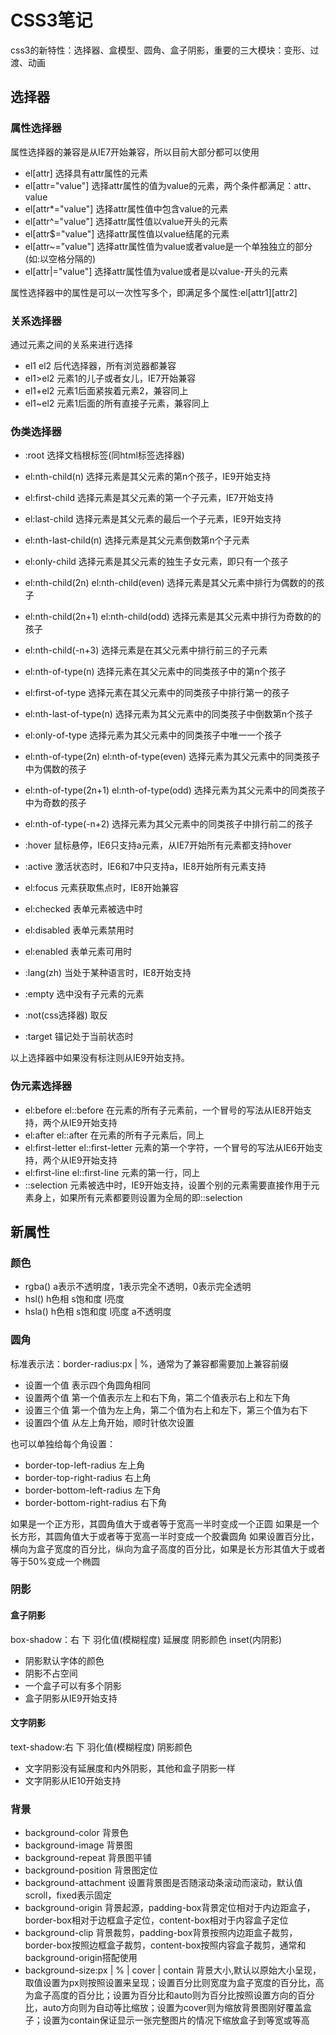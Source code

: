 # CSS3笔记
css3的新特性：选择器、盒模型、圆角、盒子阴影，重要的三大模块：变形、过渡、动画

## 选择器

### 属性选择器
属性选择器的兼容是从IE7开始兼容，所以目前大部分都可以使用
- el[attr] 选择具有attr属性的元素
- el[attr="value"] 选择attr属性的值为value的元素，两个条件都满足：attr、value
- el[attr*="value"] 选择attr属性值中包含value的元素
- el[attr^="value"] 选择attr属性值以value开头的元素
- el[attr$="value"] 选择attr属性值以value结尾的元素
- el[attr~="value"] 选择attr属性值为value或者value是一个单独独立的部分(如:以空格分隔的)
- el[attr|="value"] 选择attr属性值为value或者是以value-开头的元素

属性选择器中的属性是可以一次性写多个，即满足多个属性:el[attr1][attr2]

### 关系选择器
通过元素之间的关系来进行选择
- el1 el2 后代选择器，所有浏览器都兼容
- el1>el2 元素1的儿子或者女儿，IE7开始兼容
- el1+el2 元素1后面紧挨着元素2，兼容同上
- el1~el2 元素1后面的所有直接子元素，兼容同上

### 伪类选择器
- :root 选择文档根标签(同html标签选择器)
- el:nth-child(n) 选择元素是其父元素的第n个孩子，IE9开始支持
- el:first-child 选择元素是其父元素的第一个子元素，IE7开始支持
- el:last-child 选择元素是其父元素的最后一个子元素，IE9开始支持
- el:nth-last-child(n) 选择元素是其父元素倒数第n个子元素
- el:only-child 选择元素是其父元素的独生子女元素，即只有一个孩子
- el:nth-child(2n) el:nth-child(even) 选择元素是其父元素中排行为偶数的的孩子
- el:nth-child(2n+1) el:nth-child(odd) 选择元素是其父元素中排行为奇数的的孩子
- el:nth-child(-n+3) 选择元素是在其父元素中排行前三的子元素

- el:nth-of-type(n) 选择元素在其父元素中的同类孩子中的第n个孩子
- el:first-of-type 选择元素在其父元素中的同类孩子中排行第一的孩子
- el:nth-last-of-type(n) 选择元素为其父元素中的同类孩子中倒数第n个孩子
- el:only-of-type 选择元素为其父元素中的同类孩子中唯一一个孩子
- el:nth-of-type(2n) el:nth-of-type(even)  选择元素为其父元素中的同类孩子中为偶数的孩子
- el:nth-of-type(2n+1) el:nth-of-type(odd)  选择元素为其父元素中的同类孩子中为奇数的孩子
- el:nth-of-type(-n+2) 选择元素为其父元素中的同类孩子中排行前二的孩子

- :hover 鼠标悬停，IE6只支持a元素，从IE7开始所有元素都支持hover
- :active 激活状态时，IE6和7中只支持a，IE8开始所有元素支持
- el:focus 元素获取焦点时，IE8开始兼容
- el:checked 表单元素被选中时
- el:disabled 表单元素禁用时
- el:enabled 表单元素可用时
- :lang(zh) 当处于某种语言时，IE8开始支持
- :empty 选中没有子元素的元素
- :not(css选择器) 取反
- :target 锚记处于当前状态时

以上选择器中如果没有标注则从IE9开始支持。

### 伪元素选择器
- el:before el::before 在元素的所有子元素前，一个冒号的写法从IE8开始支持，两个从IE9开始支持
- el:after el::after  在元素的所有子元素后，同上
- el:first-letter el::first-letter 元素的第一个字符，一个冒号的写法从IE6开始支持，两个从IE9开始支持
- el:first-line el::first-line 元素的第一行，同上
- ::selection 元素被选中时，IE9开始支持，设置个别的元素需要直接作用于元素身上，如果所有元素都要则设置为全局的即::selection

## 新属性

### 颜色
- rgba()  a表示不透明度，1表示完全不透明，0表示完全透明
- hsl()  h色相 s饱和度 l亮度
- hsla() h色相 s饱和度 l亮度 a不透明度

### 圆角
标准表示法：border-radius:px | %，通常为了兼容都需要加上兼容前缀
- 设置一个值 表示四个角圆角相同
- 设置两个值 第一个值表示左上和右下角，第二个值表示右上和左下角
- 设置三个值 第一个值为左上角，第二个值为右上和左下，第三个值为右下
- 设置四个值 从左上角开始，顺时针依次设置

也可以单独给每个角设置：
- border-top-left-radius 左上角
- border-top-right-radius 右上角
- border-bottom-left-radius 左下角
- border-bottom-right-radius 右下角

如果是一个正方形，其圆角值大于或者等于宽高一半时变成一个正圆
如果是一个长方形，其圆角值大于或者等于宽高一半时变成一个胶囊圆角
如果设置百分比，横向为盒子宽度的百分比，纵向为盒子高度的百分比，如果是长方形其值大于或者等于50%变成一个椭圆

### 阴影

#### 盒子阴影
box-shadow：右 下 羽化值(模糊程度) 延展度 阴影颜色 inset(内阴影)
- 阴影默认字体的颜色
- 阴影不占空间
- 一个盒子可以有多个阴影
- 盒子阴影从IE9开始支持

#### 文字阴影
text-shadow:右 下 羽化值(模糊程度) 阴影颜色
- 文字阴影没有延展度和内外阴影，其他和盒子阴影一样
- 文字阴影从IE10开始支持

### 背景
- background-color 背景色
- background-image 背景图
- background-repeat 背景图平铺
- background-position 背景图定位
- background-attachment 设置背景图是否随滚动条滚动而滚动，默认值scroll，fixed表示固定
- background-origin 背景起源，padding-box背景定位相对于内边距盒子，border-box相对于边框盒子定位，content-box相对于内容盒子定位
- background-clip 背景裁剪，padding-box背景按照内边距盒子裁剪，border-box按照边框盒子裁剪，content-box按照内容盒子裁剪，通常和background-origin搭配使用
- background-size:px | % | cover | contain 背景大小,默认以原始大小呈现，取值设置为px则按照设置来呈现；设置百分比则宽度为盒子宽度的百分比，高为盒子高度的百分比；设置为百分比和auto则为百分比按照设置方向的百分比，auto方向则为自动等比缩放；设置为cover则为缩放背景图刚好覆盖盒子；设置为contain保证显示一张完整图片的情况下缩放盒子到等宽或等高


